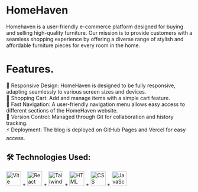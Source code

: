 # HomeHaven
Homehaven is a user-friendly e-commerce platform designed for buying and selling high-quality furniture. Our mission is to provide customers with a seamless shopping experience by offering a diverse range of stylish and affordable furniture pieces for every room in the home.

# Features.
📱 Responsive Design: HomeHaven is designed to be fully responsive, adapting seamlessly to various screen sizes and devices.<br>
🛒 Shopping Cart: Add and manage items with a simple cart feature.<br>
🚀 Fast Navigation: A user-friendly navigation menu allows easy access to different sections of the HomeHaven website.<br>
🚧 Version Control: Managed through Git for collaboration and history tracking.<br>
⚡ Deployment: The blog is deployed on GitHub Pages and Vercel for easy access.<br>

## 🛠 Technologies Used:
<img src="https://cdn.jsdelivr.net/gh/devicons/devicon/icons/vitejs/vitejs-original.svg" alt="Vite" width="40" height="40"/> + <img src="https://cdn.jsdelivr.net/gh/devicons/devicon/icons/react/react-original.svg" alt="React" width="40" height="40"/> + <img src="https://cdn.jsdelivr.net/gh/devicons/devicon/icons/tailwindcss/tailwindcss-original.svg" alt="Tailwind CSS" width="40" height="40"/> + <img src="https://cdn.jsdelivr.net/gh/devicons/devicon/icons/html5/html5-original.svg" alt="HTML" width="40" height="40"/> + <img src="https://cdn.jsdelivr.net/gh/devicons/devicon/icons/css3/css3-original.svg" alt="CSS" width="40" height="40"/> + <img src="https://cdn.jsdelivr.net/gh/devicons/devicon/icons/javascript/javascript-original.svg" alt="JavaScript" width="40" height="40"/>
